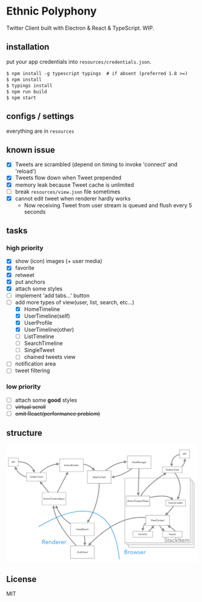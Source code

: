 Ethnic Polyphony
====

Twitter Client built with Electron & React & TypeScript. WIP.

## installation

put your app credentials into `resources/credentials.json`.

```
$ npm install -g typescript typings  # if absent (preferred 1.8 >=)
$ npm install
$ typings install
$ npm run build
$ npm start
```

## configs / settings

everything are in `resources`


## known issue

- [x] Tweets are scrambled (depend on timing to invoke 'connect' and 'reload')
- [x] Tweets flow down when Tweet prepended
- [x] memory leak because Tweet cache is unlimited
- [ ] break `resources/view.json` file sometimes
- [x] cannot edit tweet when renderer hardly works
  - Now receiving Tweet from user stream is queued and flush every 5 seconds

## tasks

### high priority

- [x] show (icon) images (+ user media)
- [x] favorite
- [x] retweet
- [x] put anchors
- [x] attach some styles
- [ ] implement 'add tabs...' button
- [ ] add more types of view(user, list, search, etc...)
  - [x] HomeTimeline
  - [x] UserTimeline(self)
  - [x] UserProfile
  - [x] UserTimeline(other)
  - [ ] ListTimeline
  - [ ] SearchTimeline
  - [ ] SingleTweet
  - [ ] chained tweets view  
- [ ] notification area
- [ ] tweet filtering

### low priority

- [ ] attach some **good** styles
- [ ] ~~virtual scroll~~
- [ ] ~~omit React(performance problem)~~

## structure

![structure](https://raw.githubusercontent.com/berlysia/EthnicPolyphony/master/image.png)

## License

MIT

